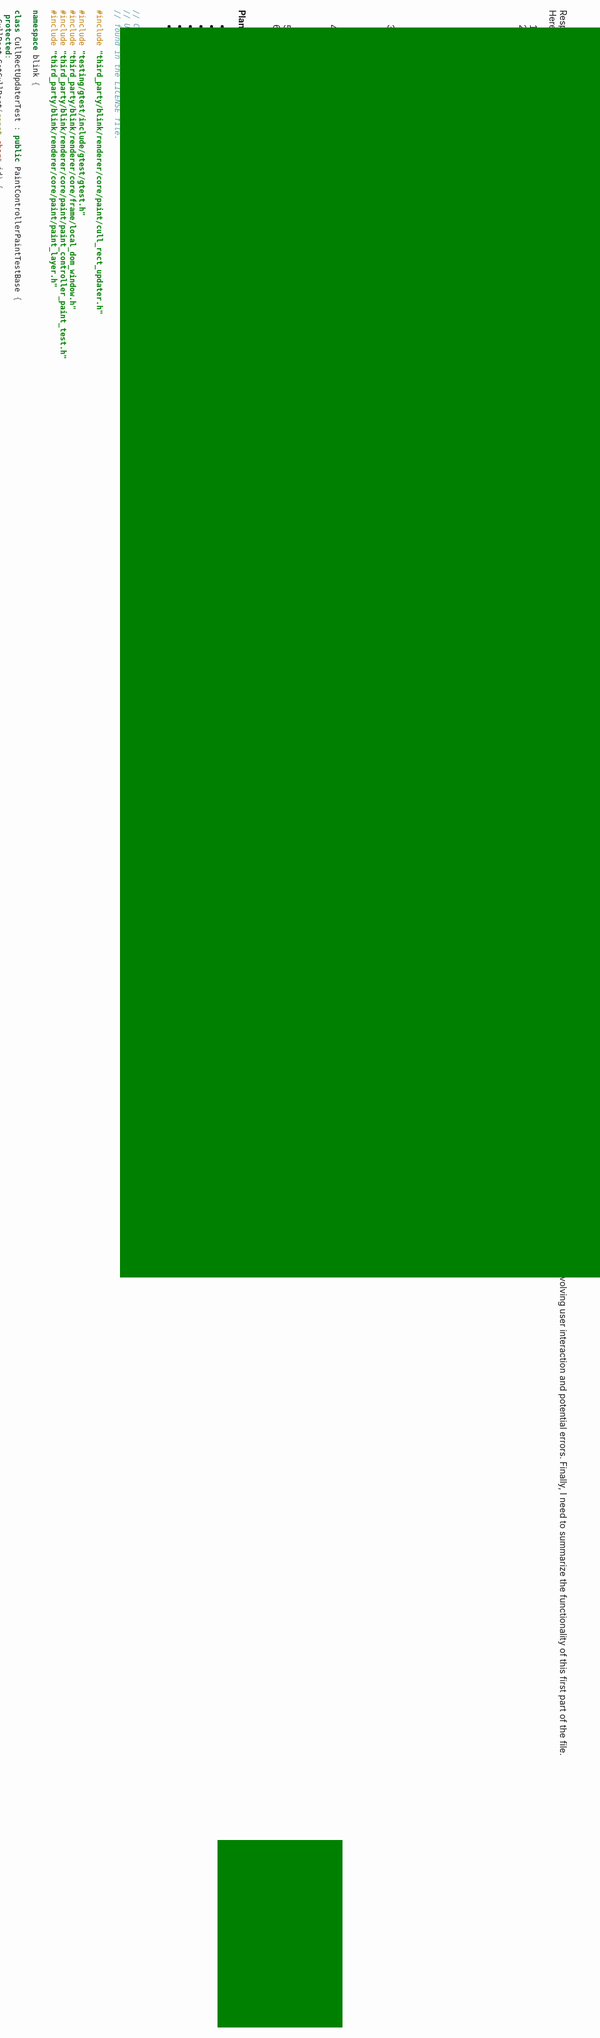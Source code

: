 Response:
The user wants to understand the functionality of the `cull_rect_updater_test.cc` file in the Chromium Blink engine. I need to analyze the provided code snippet to identify its purpose and relate it to web technologies like JavaScript, HTML, and CSS if applicable. I should also consider scenarios involving user interaction and potential errors. Finally, I need to summarize the functionality of this first part of the file.

Here's a breakdown of how to address the user's request:

1. **Identify the core purpose of the file:** The filename and the presence of `TEST_F` macros from `gtest` strongly suggest this file contains unit tests. The tests likely focus on the `CullRectUpdater` class.

2. **Analyze the test cases:** Each `TEST_F` block represents a specific test scenario. By examining the HTML snippets and the `EXPECT_EQ`/`EXPECT_TRUE`/`EXPECT_FALSE` assertions, I can infer what aspects of the `CullRectUpdater` are being tested. Key areas to look for include:
    * Basic cull rect calculation for elements with different dimensions and positioning.
    * Impact of CSS properties like `position`, `width`, `height`, `transform`, `writing-mode`, `overflow`, `clip-path`, and `contain`.
    * Behavior in scrolling scenarios, including regular scrolling and scrolling within elements (`overflow: scroll`).
    * Effects of transforms (scale, rotate, 3D transforms, perspective).
    * Handling of fixed-position elements.
    * Logic related to elements being off-screen.
    * Optimization techniques (e.g., for non-composited transforms).
    * Interaction with SVG elements.
    * Scenarios involving `will-change`.
    * Tests related to overriding cull rects.

3. **Relate to web technologies:**
    * **HTML:** The tests use HTML to create the DOM structure and elements whose cull rects are being examined. I need to identify how different HTML elements (divs, SVGs) are used in the tests.
    * **CSS:** The tests heavily rely on CSS to style and position elements. I need to note which CSS properties are being tested and how they influence the cull rect.
    * **JavaScript:** While the test file itself is C++, some tests involve simulating user interactions like scrolling using JavaScript API calls (`scrollTo`, `scrollBy`). I need to point out these instances.

4. **Provide examples and hypothetical scenarios:**
    * **Assumptions and Outputs:** For certain tests (especially those involving transformations and scrolling), I can provide hypothetical input values (e.g., specific transform values, scroll offsets) and the expected output cull rects based on the test assertions.
    * **Common Errors:** I can anticipate common mistakes developers might make when working with CSS properties that affect rendering and culling, such as incorrect `transform-origin`, forgetting to set `will-change` when needed, or misunderstanding how `position: fixed` interacts with scrolling.

5. **Explain user operations and debugging:**  I should describe how a user's actions in a web browser (e.g., scrolling, resizing the window, applying transformations via CSS or JavaScript) could lead to the execution of the code being tested. This is crucial for understanding the context of the tests.

6. **Summarize the functionality of part 1:**  Based on the analysis of the test cases in the first part of the file, I need to provide a concise summary of its overall purpose.

**Plan:**

* Read through each test case and understand its objective.
* Group the test cases by the feature or CSS property being tested.
* Identify relationships with HTML, CSS, and JavaScript.
* Formulate examples and potential errors.
* Describe user interactions that trigger the tested logic.
* Write the summary.
```cpp
// Copyright 2021 The Chromium Authors
// Use of this source code is governed by a BSD-style license that can be
// found in the LICENSE file.

#include "third_party/blink/renderer/core/paint/cull_rect_updater.h"

#include "testing/gtest/include/gtest/gtest.h"
#include "third_party/blink/renderer/core/frame/local_dom_window.h"
#include "third_party/blink/renderer/core/paint/paint_controller_paint_test.h"
#include "third_party/blink/renderer/core/paint/paint_layer.h"

namespace blink {

class CullRectUpdaterTest : public PaintControllerPaintTestBase {
 protected:
  CullRect GetCullRect(const char* id) {
    return GetLayoutObjectByElementId(id)->FirstFragment().GetCullRect();
  }

  CullRect GetCullRect(const PaintLayer& layer) {
    return layer.GetLayoutObject().FirstFragment().GetCullRect();
  }

  CullRect GetContentsCullRect(const char* id) {
    return GetLayoutObjectByElementId(id)
        ->FirstFragment()
        .GetContentsCullRect();
  }

  CullRect GetContentsCullRect(const PaintLayer& layer) {
    return layer.GetLayoutObject().FirstFragment().GetContentsCullRect();
  }
};

TEST_F(CullRectUpdaterTest, SimpleCullRect) {
  SetBodyInnerHTML(R"HTML(
    <div id='target'
         style='width: 200px; height: 200px; position: relative'>
    </div>
  )HTML");

  EXPECT_EQ(gfx::Rect(0, 0, 800, 600), GetCullRect("target").Rect());
}

TEST_F(CullRectUpdaterTest, TallLayerCullRect) {
  SetBodyInnerHTML(R"HTML(
    <div id='target'
         style='width: 200px; height: 10000px; position: relative'>
    </div>
  )HTML");

  // Viewport rect (0, 0, 800, 600) expanded by 4000 for scrolling then clipped
  // by the contents rect.
  EXPECT_EQ(gfx::Rect(0, 0, 800, 4600), GetCullRect("target").Rect());
}

TEST_F(CullRectUpdaterTest, WideLayerCullRect) {
  SetBodyInnerHTML(R"HTML(
    <div id='target'
         style='width: 10000px; height: 200px; position: relative'>
    </div>
  )HTML");

  // Same as TallLayerCullRect.
  EXPECT_EQ(gfx::Rect(0, 0, 4800, 600), GetCullRect("target").Rect());
}

TEST_F(CullRectUpdaterTest, VerticalRLWritingModeDocument) {
  SetBodyInnerHTML(R"HTML(
    <style>
      html { writing-mode: vertical-rl; }
      body { margin: 0; }
    </style>
    <div id='target' style='width: 10000px; height: 200px; position: relative'>
    </div>
  )HTML");

  GetDocument().domWindow()->scrollTo(-5000, 0);
  UpdateAllLifecyclePhasesForTest();

  // A scroll by -5000px is equivalent to a scroll by (10000 - 5000 - 800)px =
  // 4200px in non-RTL mode. Expanding the resulting rect by 4000px in each
  // direction and clipping by the contents rect yields this result.
  EXPECT_EQ(gfx::Rect(200, 0, 8800, 600), GetCullRect("target").Rect());
}

TEST_F(CullRectUpdaterTest, VerticalRLWritingModeScrollDiv) {
  SetBodyInnerHTML(R"HTML(
    <style>
      html { writing-mode: vertical-rl; }
    </style>
    <div id="scroller" style="width: 200px; height: 200px; overflow: scroll;
                              background: white">
      <div style="width: 10000px; height: 200px"></div>
    </div>
  )HTML");

  GetDocument().getElementById(AtomicString("scroller"))->scrollTo(-5000, 0);
  UpdateAllLifecyclePhasesForTest();

  // Similar to the previous test case.
  EXPECT_EQ(gfx::Rect(800, 0, 8200, 200),
            GetContentsCullRect("scroller").Rect());
}

TEST_F(CullRectUpdaterTest, ScaledCullRect) {
  SetBodyInnerHTML(R"HTML(
    <style>body { margin: 0 }</style>
    <div id='target'
         style='width: 200px; height: 300px; will-change: transform;
                transform: scaleX(2) scaleY(0.75); transform-origin: 0 0'>
    </div>
  )HTML");

  // The expansion is 4000 / max(scaleX, scaleY).
  EXPECT_EQ(gfx::Rect(-2000, -2000, 4400, 4800), GetCullRect("target").Rect());
}

TEST_F(CullRectUpdaterTest, ScaledCullRectUnderCompositedScroller) {
  SetBodyInnerHTML(R"HTML(
    <div style='width: 200px; height: 300px; overflow: scroll; background: blue;
                transform: scaleX(2) scaleY(0.75); transform-origin: 0 0'>
      <div id='target' style='height: 400px; position: relative'></div>
      <div style='width: 10000px; height: 9600px'></div>
    </div>
  )HTML");

  // The expansion is calculated based on 4000 / max(scaleX, scaleY).
  EXPECT_EQ(gfx::Rect(0, 0, 1224, 1324), GetCullRect("target").Rect());
}

TEST_F(CullRectUpdaterTest, ScaledAndRotatedCullRect) {
  SetBodyInnerHTML(R"HTML(
    <div id='target'
         style='width: 200px; height: 300px; will-change: transform;
                transform: scaleX(3) scaleY(0.5) rotateZ(45deg)'>
    </div>
  )HTML");

  // The expansion 6599 is 4000 * max_dimension(1x1 rect projected from screen
  // to local).
  EXPECT_EQ(gfx::Rect(-6748, -6836, 14236, 14236),
            GetCullRect("target").Rect());
}

TEST_F(CullRectUpdaterTest, ScaledAndRotatedCullRectUnderCompositedScroller) {
  SetBodyInnerHTML(R"HTML(
    <div style='width: 200px; height: 300px; overflow: scroll; background: blue;
                transform: scaleX(3) scaleY(0.5) rotateZ(45deg)'>
      <div id='target' style='height: 400px; position: relative;
               will-change: transform'></div>
      <div style='width: 10000px; height: 10000px'></div>
    </div>
  )HTML");

  // The expansion 6599 is 4000 * max_dimension(1x1 rect projected from screen
  // to local).
  EXPECT_EQ(gfx::Rect(-6599, -6599, 16697, 16797),
            GetCullRect("target").Rect());
  EXPECT_EQ(gfx::Rect(-6599, -6599, 16697, 16797),
            GetContentsCullRect("target").Rect());
}

// This is a testcase for https://crbug.com/1227907 where repeated cull rect
// updates are expensive on the motionmark microbenchmark.
TEST_F(CullRectUpdaterTest, OptimizeNonCompositedTransformUpdate) {
  SetBodyInnerHTML(R"HTML(
    <style>
      #target {
        width: 50px;
        height: 50px;
        background: green;
        transform: translate(-8px, -8px);
      }
    </style>
    <div id='target'></div>
  )HTML");

  // The cull rect should be correctly calculated on first paint.
  EXPECT_EQ(gfx::Rect(0, 0, 800, 600), GetCullRect("target").Rect());

  // On subsequent paints, fall back to an infinite cull rect.
  GetDocument()
      .getElementById(AtomicString("target"))
      ->setAttribute(html_names::kStyleAttr,
                     AtomicString("transform: rotate(10deg);"));
  UpdateAllLifecyclePhasesForTest();
  EXPECT_TRUE(GetCullRect("target").IsInfinite());
}

TEST_F(CullRectUpdaterTest, 3DRotated90DegreesCullRect) {
  SetBodyInnerHTML(R"HTML(
    <div id='target'
         style='width: 200px; height: 300px; will-change: transform;
                transform: rotateY(90deg)'>
    </div>
  )HTML");

  EXPECT_TRUE(GetCullRect("target").Rect().Contains(gfx::Rect(0, 0, 200, 300)));
}

TEST_F(CullRectUpdaterTest, 3DRotatedNear90DegreesCullRect) {
  SetBodyInnerHTML(R"HTML(
    <div id='target'
         style='width: 200px; height: 300px; will-change: transform;
                transform: rotateY(89.9999deg)'>
    </div>
  )HTML");

  EXPECT_TRUE(GetCullRect("target").Rect().Contains(gfx::Rect(0, 0, 200, 300)));
}

TEST_F(CullRectUpdaterTest, PerspectiveCullRect) {
  SetBodyInnerHTML(R"HTML(
    <div id=target style='transform: perspective(1000px) rotateX(-100deg);'>
      <div style='width: 2000px; height: 3000px></div>
    </div>
  )HTML");

  EXPECT_TRUE(
      GetCullRect("target").Rect().Contains(gfx::Rect(0, 0, 2000, 3000)));
}

TEST_F(CullRectUpdaterTest, 3D60DegRotatedTallCullRect) {
  SetBodyInnerHTML(R"HTML(
    <style>body { margin: 0 }</style>
    <div id='target'
         style='width: 200px; height: 10000px; transform: rotateY(60deg)'>
    </div>
  )HTML");

  // The cull rect is expanded in the y direction for the root scroller, and
  // x direction for |target| itself.
  EXPECT_EQ(gfx::Rect(-4100, 0, 9600, 4600), GetCullRect("target").Rect());
}

TEST_F(CullRectUpdaterTest, FixedPositionInNonScrollableViewCullRect) {
  SetBodyInnerHTML(R"HTML(
    <div id='target' style='width: 1000px; height: 2000px;
                            position: fixed; top: 100px; left: 200px;'>
    </div>
  )HTML");

  EXPECT_EQ(gfx::Rect(-200, -100, 800, 600), GetCullRect("target").Rect());
}

TEST_F(CullRectUpdaterTest, FixedPositionInScrollableViewCullRect) {
  SetBodyInnerHTML(R"HTML(
    <div id='target' style='width: 1000px; height: 2000px;
                            position: fixed; top: 100px; left: 200px;'>
    </div>
    <div style='height: 3000px'></div>
  )HTML");

  EXPECT_EQ(gfx::Rect(-200, -100, 800, 600), GetCullRect("target").Rect());
}

TEST_F(CullRectUpdaterTest, LayerOffscreenNearCullRect) {
  SetBodyInnerHTML(R"HTML(
    <div id='target'
         style='width: 200px; height: 300px; will-change: transform;
                position: absolute; top: 3000px; left: 0px;'>
    </div>
  )HTML");

  auto cull_rect = GetCullRect("target").Rect();
  EXPECT_TRUE(cull_rect.Contains(gfx::Rect(0, 0, 200, 300)));
}

TEST_F(CullRectUpdaterTest, LayerOffscreenFarCullRect) {
  SetBodyInnerHTML(R"HTML(
    <div id='target'
         style='width: 200px; height: 300px; will-change: transform;
                position: absolute; top: 9000px'>
    </div>
  )HTML");

  // The layer is too far away from the viewport.
  EXPECT_FALSE(
      GetCullRect("target").Rect().Intersects(gfx::Rect(0, 0, 200, 300)));
}

TEST_F(CullRectUpdaterTest, ScrollingLayerCullRect) {
  SetBodyInnerHTML(R"HTML(
    <style>
      div::-webkit-scrollbar { width: 5px; }
    </style>
    <div style='width: 200px; height: 200px; overflow: scroll;
                background: blue'>
      <div id='target'
           style='width: 100px; height: 10000px; position: relative'>
      </div>
    </div>
  )HTML");

  // In screen space, the scroller is (8, 8, 195, 193) (because of overflow clip
  // of 'target', scrollbar and root margin).
  // Applying the viewport clip of the root has no effect because
  // the clip is already small. Mapping it down into the graphics layer
  // space yields (0, 0, 195, 193). This is then expanded by 4000px and clipped
  // by the contents rect.
  EXPECT_EQ(gfx::Rect(0, 0, 195, 4193), GetCullRect("target").Rect());
}

TEST_F(CullRectUpdaterTest, NonCompositedScrollingLayerCullRect) {
  SetPreferCompositingToLCDText(false);
  SetBodyInnerHTML(R"HTML(
    <style>
      div::-webkit-scrollbar { width: 5px; }
    </style>
    <div style='width: 200px; height: 200px; overflow: scroll'>
      <div id='target'
           style='width: 100px; height: 10000px; position: relative'>
      </div>
    </div>
  )HTML");

  // See ScrollingLayerCullRect for the calculation.
  EXPECT_EQ(gfx::Rect(0, 0, 195, 4193), GetCullRect("target").Rect());
}

TEST_F(CullRectUpdaterTest, ClippedBigLayer) {
  SetBodyInnerHTML(R"HTML(
    <div style='width: 1px; height: 1px; overflow: hidden'>
      <div id='target'
           style='width: 10000px; height: 10000px; position: relative'>
      </div>
    </div>
  )HTML");

  EXPECT_EQ(gfx::Rect(8, 8, 1, 1), GetCullRect("target").Rect());
}

TEST_F(CullRectUpdaterTest, TallScrolledLayerCullRect) {
  SetBodyInnerHTML(R"HTML(
    <div id='target' style='width: 200px; height: 12000px; position: relative'>
    </div>
  )HTML");

  // Viewport rect (0, 0, 800, 600) expanded by 4000 for scrolling then clipped
  // by the contents rect.
  EXPECT_EQ(gfx::Rect(0, 0, 800, 4600), GetCullRect("target").Rect());

  GetDocument().View()->LayoutViewport()->SetScrollOffset(
      ScrollOffset(0, 4000), mojom::blink::ScrollType::kProgrammatic);
  UpdateAllLifecyclePhasesForTest();
  EXPECT_EQ(gfx::Rect(0, 0, 800, 8600), GetCullRect("target").Rect());

  GetDocument().View()->LayoutViewport()->SetScrollOffset(
      ScrollOffset(0, 4500), mojom::blink::ScrollType::kProgrammatic);
  UpdateAllLifecyclePhasesForTest();
  // Used the previous cull rect because the scroll amount is small.
  EXPECT_EQ(gfx::Rect(0, 0, 800, 8600), GetCullRect("target").Rect());

  GetDocument().View()->LayoutViewport()->SetScrollOffset(
      ScrollOffset(0, 4600), mojom::blink::ScrollType::kProgrammatic);
  UpdateAllLifecyclePhasesForTest();
  // Used new cull rect.
  EXPECT_EQ(gfx::Rect(0, 600, 800, 8600), GetCullRect("target").Rect());
}

TEST_F(CullRectUpdaterTest, WholeDocumentCullRect) {
  SetPreferCompositingToLCDText(true);
  GetDocument().GetSettings()->SetMainFrameClipsContent(false);
  SetBodyInnerHTML(R"HTML(
    <style>
      div { background: blue; }
      ::-webkit-scrollbar { display: none; }
    </style>
    <div id='relative'
         style='width: 200px; height: 10000px; position: relative'>
    </div>
    <div id='fixed' style='width: 200px; height: 200px; position: fixed'>
    </div>
    <div id='scroll' style='width: 200px; height: 200px; overflow: scroll'>
      <div id='below-scroll' style='height: 5000px; position: relative'></div>
      <div style='height: 200px'>Should not paint</div>
    </div>
    <div id='normal' style='width: 200px; height: 200px'></div>
  )HTML");

  // Viewport clipping is disabled.
  EXPECT_TRUE(GetCullRect(*GetLayoutView().Layer()).IsInfinite());
  EXPECT_TRUE(GetCullRect("relative").IsInfinite());
  EXPECT_TRUE(GetCullRect("fixed").IsInfinite());
  EXPECT_TRUE(GetCullRect("scroll").IsInfinite());

  // Cull rect is normal for contents below scroll other than the viewport.
  EXPECT_EQ(gfx::Rect(0, 0, 200, 4200), GetCullRect("below-scroll").Rect());

  EXPECT_EQ(7u, ContentDisplayItems().size());
}

TEST_F(CullRectUpdaterTest, FixedPositionUnderClipPath) {
  GetDocument().View()->Resize(800, 600);
  SetBodyInnerHTML(R"HTML(
    <div style="height: 100vh"></div>
    <div style="width: 100px; height: 100px; clip-path: inset(0 0 0 0)">
      <div id="fixed" style="position: fixed; top: 0; left: 0; width: 1000px;
                             height: 1000px"></div>
    </div>
  )HTML");

  EXPECT_EQ(gfx::Rect(0, 0, 800, 600), GetCullRect("fixed").Rect());

  GetDocument().GetFrame()->DomWindow()->scrollTo(0, 1000);
  UpdateAllLifecyclePhasesForTest();
  EXPECT_EQ(gfx::Rect(0, 0, 800, 600), GetCullRect("fixed").Rect());

  GetDocument().View()->Resize(800, 1000);
  UpdateAllLifecyclePhasesForTest();
  EXPECT_EQ(gfx::Rect(0, 0, 800, 1000), GetCullRect("fixed").Rect());
}

TEST_F(CullRectUpdaterTest, FixedPositionUnderClipPathWillChangeTransform) {
  GetDocument().View()->Resize(800, 600);
  SetBodyInnerHTML(R"HTML(
    <div style="height: 100vh"></div>
    <div style="width: 100px; height: 100px; clip-path: inset(0 0 0 0)">
      <div id="fixed" style="position: fixed; top: 0; left: 0; width: 1000px;
                             height: 1000px; will-change: transform"></div>
    </div>
  )HTML");

  EXPECT_EQ(gfx::Rect(-4000, -4000, 8800, 8600), GetCullRect("fixed").Rect());

  GetDocument().GetFrame()->DomWindow()->scrollTo(0, 1000);
  UpdateAllLifecyclePhasesForTest();
  EXPECT_EQ(gfx::Rect(-4000, -4000, 8800, 8600), GetCullRect("fixed").Rect());

  GetDocument().View()->Resize(800, 2000);
  UpdateAllLifecyclePhasesForTest();
  EXPECT_EQ(gfx::Rect(-4000, -4000, 8800, 10000), GetCullRect("fixed").Rect());
}

TEST_F(CullRectUpdaterTest, AbsolutePositionUnderNonContainingStackingContext) {
  SetPreferCompositingToLCDText(false);
  SetBodyInnerHTML(R"HTML(
    <div id="scroller" style="width: 200px; height: 200px; overflow: auto;
                              position: relative">
      <div style="height: 0; overflow: hidden; opacity: 0.5; margin: 250px">
        <div id="absolute"
             style="width: 100px; height: 100px; position: absolute;
                    background: green"></div>
      </div>
    </div>
  )HTML");

  EXPECT_EQ(gfx::Rect(0, 0, 500, 500), GetCullRect("absolute").Rect());

  GetDocument().getElementById(AtomicString("scroller"))->scrollTo(200, 200);
  UpdateAllLifecyclePhasesForTest();
  EXPECT_EQ(gfx::Rect(0, 0, 500, 500), GetCullRect("absolute").Rect());
}

TEST_F(CullRectUpdaterTest, StackedChildOfNonStackingContextScroller) {
  SetBodyInnerHTML(R"HTML(
    <div id="scroller" style="width: 200px; height: 200px; overflow: auto;
                              background: white">
      <div id="child" style="height: 7000px; position: relative"></div>
    </div>
  )HTML");

  auto* scroller = GetDocument().getElementById(AtomicString("scroller"));

  EXPECT_EQ(gfx::Rect(0, 0, 200, 4200), GetContentsCullRect("scroller").Rect());
  EXPECT_EQ(gfx::Rect(0, 0, 200, 4200), GetCullRect("child").Rect());

  for (int i = 1000; i < 7000; i += 1000) {
    scroller->scrollTo(0, i);
    UpdateAllLifecyclePhasesForTest();
  }
  // When scrolled to 3800, the cull rect covers the whole scrolling contents.
  // Then we use this full cull rect on further scroll to avoid repaint.
  EXPECT_EQ(gfx::Rect(0, 0, 200, 7000), GetContentsCullRect("scroller").Rect());
  EXPECT_EQ(gfx::Rect(0, 0, 200, 7000), GetCullRect("child").Rect());

  // The full cull rect still applies when the scroller scrolls to the top.
  scroller->scrollTo(0, 0);
  UpdateAllLifecyclePhasesForTest();
  EXPECT_EQ(gfx::Rect(0, 0, 200, 7000), GetContentsCullRect("scroller").Rect());
  EXPECT_EQ(gfx::Rect(0, 0, 200, 7000), GetCullRect("child").Rect());

  // CullRectUpdater won't update |child|'s cull rect even it needs repaint
  // because its container's cull rect doesn't change.
  GetPaintLayerByElementId("child")->SetNeedsRepaint();
  UpdateAllLifecyclePhasesForTest();
  EXPECT_EQ(gfx::Rect(0, 0, 200, 7000), GetContentsCullRect("scroller").Rect());
  EXPECT_EQ(gfx::Rect(0, 0, 200, 7000), GetCullRect("child").Rect());

  // Setting |scroller| needs repaint will lead to proactive update for it,
  // and for |child| because |scroller|'s cull rect changes.
  GetPaintLayerByElementId("scroller")->SetNeedsRepaint();
  UpdateAllLifecyclePhasesForTest();
  EXPECT_EQ(gfx::Rect(0, 0, 200, 4200), GetContentsCullRect("scroller").Rect());
  EXPECT_EQ(gfx::Rect(0, 0, 200, 4200), GetCullRect("child").Rect());
}

TEST_F(CullRectUpdaterTest, ContentsCullRectCoveringWholeContentsRect) {
  SetPreferCompositingToLCDText(true);
  SetBodyInnerHTML(R"HTML(
    <div id="scroller" style="width: 400px; height: 400px; overflow: scroll">
      <div style="height: 7000px"></div>
      <div id="child" style="will-change: transform; height: 20px"></div>
    </div>
  )HTML");

  EXPECT_EQ(gfx::Rect(0, 0, 400, 4400), GetContentsCullRect("scroller").Rect());
  EXPECT_EQ(gfx::Rect(-4000, -7000, 8400, 4400), GetCullRect("child").Rect());

  auto* scroller = GetDocument().getElementById(AtomicString("scroller"));
  scroller->scrollTo(0, 2500);
  UpdateAllLifecyclePhasesForTest();
  EXPECT_EQ(gfx::Rect(0, 0, 400, 6900), GetContentsCullRect("scroller").Rect());
  EXPECT_EQ(gfx::Rect(-4000, -7000, 8400, 6900), GetCullRect("child").Rect());

  scroller->scrollTo(0, 2800);
  UpdateAllLifecyclePhasesForTest();
  // Cull rects are not updated with a small scroll delta.
  EXPECT_EQ(gfx::Rect(0, 0, 400, 6900), GetContentsCullRect("scroller").Rect());
  EXPECT_EQ(gfx::Rect(-4000, -7000, 8400, 6900), GetCullRect("child").Rect());

  scroller->scrollTo(0, 3100);
  UpdateAllLifecyclePhasesForTest();
  EXPECT_EQ(gfx::Rect(0, 0, 400, 7020), GetContentsCullRect("scroller").Rect());
  EXPECT_EQ(gfx::Rect(-4000, -7000, 8400, 7020), GetCullRect("child").Rect());

  // We will use the same cull rects that cover the whole contents on further
  // scroll.
  scroller->scrollTo(0, 4000);
  UpdateAllLifecyclePhasesForTest();
  EXPECT_EQ(gfx::Rect(0, 0, 400, 7020), GetContentsCullRect("scroller").Rect());
  EXPECT_EQ(gfx::Rect(-4000, -7000, 8400, 7020), GetCullRect("child").Rect());

  scroller->scrollTo(0, 0);
  UpdateAllLifecyclePhasesForTest();
  EXPECT_EQ(gfx::Rect(0, 0, 400, 7020), GetContentsCullRect("scroller").Rect());
  EXPECT_EQ(gfx::Rect(-4000, -7000, 8400, 7020), GetCullRect("child").Rect());
}

TEST_F(CullRectUpdaterTest, SVGForeignObject) {
  SetPreferCompositingToLCDText(false);
  SetBodyInnerHTML(R"HTML(
    <div id="scroller" style="width: 100px; height: 100px; overflow: scroll">
      <svg id="svg" style="width: 100px;
Prompt: 
```
这是目录为blink/renderer/core/paint/cull_rect_updater_test.cc的chromium blink引擎源代码文件， 请列举一下它的功能, 
如果它与javascript, html, css的功能有关系，请做出对应的举例说明，
如果做了逻辑推理，请给出假设输入与输出,
如果涉及用户或者编程常见的使用错误，请举例说明,
说明用户操作是如何一步步的到达这里，作为调试线索。
这是第1部分，共2部分，请归纳一下它的功能

"""
// Copyright 2021 The Chromium Authors
// Use of this source code is governed by a BSD-style license that can be
// found in the LICENSE file.

#include "third_party/blink/renderer/core/paint/cull_rect_updater.h"

#include "testing/gtest/include/gtest/gtest.h"
#include "third_party/blink/renderer/core/frame/local_dom_window.h"
#include "third_party/blink/renderer/core/paint/paint_controller_paint_test.h"
#include "third_party/blink/renderer/core/paint/paint_layer.h"

namespace blink {

class CullRectUpdaterTest : public PaintControllerPaintTestBase {
 protected:
  CullRect GetCullRect(const char* id) {
    return GetLayoutObjectByElementId(id)->FirstFragment().GetCullRect();
  }

  CullRect GetCullRect(const PaintLayer& layer) {
    return layer.GetLayoutObject().FirstFragment().GetCullRect();
  }

  CullRect GetContentsCullRect(const char* id) {
    return GetLayoutObjectByElementId(id)
        ->FirstFragment()
        .GetContentsCullRect();
  }

  CullRect GetContentsCullRect(const PaintLayer& layer) {
    return layer.GetLayoutObject().FirstFragment().GetContentsCullRect();
  }
};

TEST_F(CullRectUpdaterTest, SimpleCullRect) {
  SetBodyInnerHTML(R"HTML(
    <div id='target'
         style='width: 200px; height: 200px; position: relative'>
    </div>
  )HTML");

  EXPECT_EQ(gfx::Rect(0, 0, 800, 600), GetCullRect("target").Rect());
}

TEST_F(CullRectUpdaterTest, TallLayerCullRect) {
  SetBodyInnerHTML(R"HTML(
    <div id='target'
         style='width: 200px; height: 10000px; position: relative'>
    </div>
  )HTML");

  // Viewport rect (0, 0, 800, 600) expanded by 4000 for scrolling then clipped
  // by the contents rect.
  EXPECT_EQ(gfx::Rect(0, 0, 800, 4600), GetCullRect("target").Rect());
}

TEST_F(CullRectUpdaterTest, WideLayerCullRect) {
  SetBodyInnerHTML(R"HTML(
    <div id='target'
         style='width: 10000px; height: 200px; position: relative'>
    </div>
  )HTML");

  // Same as TallLayerCullRect.
  EXPECT_EQ(gfx::Rect(0, 0, 4800, 600), GetCullRect("target").Rect());
}

TEST_F(CullRectUpdaterTest, VerticalRLWritingModeDocument) {
  SetBodyInnerHTML(R"HTML(
    <style>
      html { writing-mode: vertical-rl; }
      body { margin: 0; }
    </style>
    <div id='target' style='width: 10000px; height: 200px; position: relative'>
    </div>
  )HTML");

  GetDocument().domWindow()->scrollTo(-5000, 0);
  UpdateAllLifecyclePhasesForTest();

  // A scroll by -5000px is equivalent to a scroll by (10000 - 5000 - 800)px =
  // 4200px in non-RTL mode. Expanding the resulting rect by 4000px in each
  // direction and clipping by the contents rect yields this result.
  EXPECT_EQ(gfx::Rect(200, 0, 8800, 600), GetCullRect("target").Rect());
}

TEST_F(CullRectUpdaterTest, VerticalRLWritingModeScrollDiv) {
  SetBodyInnerHTML(R"HTML(
    <style>
      html { writing-mode: vertical-rl; }
    </style>
    <div id="scroller" style="width: 200px; height: 200px; overflow: scroll;
                              background: white">
      <div style="width: 10000px; height: 200px"></div>
    </div>
  )HTML");

  GetDocument().getElementById(AtomicString("scroller"))->scrollTo(-5000, 0);
  UpdateAllLifecyclePhasesForTest();

  // Similar to the previous test case.
  EXPECT_EQ(gfx::Rect(800, 0, 8200, 200),
            GetContentsCullRect("scroller").Rect());
}

TEST_F(CullRectUpdaterTest, ScaledCullRect) {
  SetBodyInnerHTML(R"HTML(
    <style>body { margin: 0 }</style>
    <div id='target'
         style='width: 200px; height: 300px; will-change: transform;
                transform: scaleX(2) scaleY(0.75); transform-origin: 0 0'>
    </div>
  )HTML");

  // The expansion is 4000 / max(scaleX, scaleY).
  EXPECT_EQ(gfx::Rect(-2000, -2000, 4400, 4800), GetCullRect("target").Rect());
}

TEST_F(CullRectUpdaterTest, ScaledCullRectUnderCompositedScroller) {
  SetBodyInnerHTML(R"HTML(
    <div style='width: 200px; height: 300px; overflow: scroll; background: blue;
                transform: scaleX(2) scaleY(0.75); transform-origin: 0 0'>
      <div id='target' style='height: 400px; position: relative'></div>
      <div style='width: 10000px; height: 9600px'></div>
    </div>
  )HTML");

  // The expansion is calculated based on 4000 / max(scaleX, scaleY).
  EXPECT_EQ(gfx::Rect(0, 0, 1224, 1324), GetCullRect("target").Rect());
}

TEST_F(CullRectUpdaterTest, ScaledAndRotatedCullRect) {
  SetBodyInnerHTML(R"HTML(
    <div id='target'
         style='width: 200px; height: 300px; will-change: transform;
                transform: scaleX(3) scaleY(0.5) rotateZ(45deg)'>
    </div>
  )HTML");

  // The expansion 6599 is 4000 * max_dimension(1x1 rect projected from screen
  // to local).
  EXPECT_EQ(gfx::Rect(-6748, -6836, 14236, 14236),
            GetCullRect("target").Rect());
}

TEST_F(CullRectUpdaterTest, ScaledAndRotatedCullRectUnderCompositedScroller) {
  SetBodyInnerHTML(R"HTML(
    <div style='width: 200px; height: 300px; overflow: scroll; background: blue;
                transform: scaleX(3) scaleY(0.5) rotateZ(45deg)'>
      <div id='target' style='height: 400px; position: relative;
               will-change: transform'></div>
      <div style='width: 10000px; height: 10000px'></div>
    </div>
  )HTML");

  // The expansion 6599 is 4000 * max_dimension(1x1 rect projected from screen
  // to local).
  EXPECT_EQ(gfx::Rect(-6599, -6599, 16697, 16797),
            GetCullRect("target").Rect());
  EXPECT_EQ(gfx::Rect(-6599, -6599, 16697, 16797),
            GetContentsCullRect("target").Rect());
}

// This is a testcase for https://crbug.com/1227907 where repeated cull rect
// updates are expensive on the motionmark microbenchmark.
TEST_F(CullRectUpdaterTest, OptimizeNonCompositedTransformUpdate) {
  SetBodyInnerHTML(R"HTML(
    <style>
      #target {
        width: 50px;
        height: 50px;
        background: green;
        transform: translate(-8px, -8px);
      }
    </style>
    <div id='target'></div>
  )HTML");

  // The cull rect should be correctly calculated on first paint.
  EXPECT_EQ(gfx::Rect(0, 0, 800, 600), GetCullRect("target").Rect());

  // On subsequent paints, fall back to an infinite cull rect.
  GetDocument()
      .getElementById(AtomicString("target"))
      ->setAttribute(html_names::kStyleAttr,
                     AtomicString("transform: rotate(10deg);"));
  UpdateAllLifecyclePhasesForTest();
  EXPECT_TRUE(GetCullRect("target").IsInfinite());
}

TEST_F(CullRectUpdaterTest, 3DRotated90DegreesCullRect) {
  SetBodyInnerHTML(R"HTML(
    <div id='target'
         style='width: 200px; height: 300px; will-change: transform;
                transform: rotateY(90deg)'>
    </div>
  )HTML");

  EXPECT_TRUE(GetCullRect("target").Rect().Contains(gfx::Rect(0, 0, 200, 300)));
}

TEST_F(CullRectUpdaterTest, 3DRotatedNear90DegreesCullRect) {
  SetBodyInnerHTML(R"HTML(
    <div id='target'
         style='width: 200px; height: 300px; will-change: transform;
                transform: rotateY(89.9999deg)'>
    </div>
  )HTML");

  EXPECT_TRUE(GetCullRect("target").Rect().Contains(gfx::Rect(0, 0, 200, 300)));
}

TEST_F(CullRectUpdaterTest, PerspectiveCullRect) {
  SetBodyInnerHTML(R"HTML(
    <div id=target style='transform: perspective(1000px) rotateX(-100deg);'>
      <div style='width: 2000px; height: 3000px></div>
    </div>
  )HTML");

  EXPECT_TRUE(
      GetCullRect("target").Rect().Contains(gfx::Rect(0, 0, 2000, 3000)));
}

TEST_F(CullRectUpdaterTest, 3D60DegRotatedTallCullRect) {
  SetBodyInnerHTML(R"HTML(
    <style>body { margin: 0 }</style>
    <div id='target'
         style='width: 200px; height: 10000px; transform: rotateY(60deg)'>
    </div>
  )HTML");

  // The cull rect is expanded in the y direction for the root scroller, and
  // x direction for |target| itself.
  EXPECT_EQ(gfx::Rect(-4100, 0, 9600, 4600), GetCullRect("target").Rect());
}

TEST_F(CullRectUpdaterTest, FixedPositionInNonScrollableViewCullRect) {
  SetBodyInnerHTML(R"HTML(
    <div id='target' style='width: 1000px; height: 2000px;
                            position: fixed; top: 100px; left: 200px;'>
    </div>
  )HTML");

  EXPECT_EQ(gfx::Rect(-200, -100, 800, 600), GetCullRect("target").Rect());
}

TEST_F(CullRectUpdaterTest, FixedPositionInScrollableViewCullRect) {
  SetBodyInnerHTML(R"HTML(
    <div id='target' style='width: 1000px; height: 2000px;
                            position: fixed; top: 100px; left: 200px;'>
    </div>
    <div style='height: 3000px'></div>
  )HTML");

  EXPECT_EQ(gfx::Rect(-200, -100, 800, 600), GetCullRect("target").Rect());
}

TEST_F(CullRectUpdaterTest, LayerOffscreenNearCullRect) {
  SetBodyInnerHTML(R"HTML(
    <div id='target'
         style='width: 200px; height: 300px; will-change: transform;
                position: absolute; top: 3000px; left: 0px;'>
    </div>
  )HTML");

  auto cull_rect = GetCullRect("target").Rect();
  EXPECT_TRUE(cull_rect.Contains(gfx::Rect(0, 0, 200, 300)));
}

TEST_F(CullRectUpdaterTest, LayerOffscreenFarCullRect) {
  SetBodyInnerHTML(R"HTML(
    <div id='target'
         style='width: 200px; height: 300px; will-change: transform;
                position: absolute; top: 9000px'>
    </div>
  )HTML");

  // The layer is too far away from the viewport.
  EXPECT_FALSE(
      GetCullRect("target").Rect().Intersects(gfx::Rect(0, 0, 200, 300)));
}

TEST_F(CullRectUpdaterTest, ScrollingLayerCullRect) {
  SetBodyInnerHTML(R"HTML(
    <style>
      div::-webkit-scrollbar { width: 5px; }
    </style>
    <div style='width: 200px; height: 200px; overflow: scroll;
                background: blue'>
      <div id='target'
           style='width: 100px; height: 10000px; position: relative'>
      </div>
    </div>
  )HTML");

  // In screen space, the scroller is (8, 8, 195, 193) (because of overflow clip
  // of 'target', scrollbar and root margin).
  // Applying the viewport clip of the root has no effect because
  // the clip is already small. Mapping it down into the graphics layer
  // space yields (0, 0, 195, 193). This is then expanded by 4000px and clipped
  // by the contents rect.
  EXPECT_EQ(gfx::Rect(0, 0, 195, 4193), GetCullRect("target").Rect());
}

TEST_F(CullRectUpdaterTest, NonCompositedScrollingLayerCullRect) {
  SetPreferCompositingToLCDText(false);
  SetBodyInnerHTML(R"HTML(
    <style>
      div::-webkit-scrollbar { width: 5px; }
    </style>
    <div style='width: 200px; height: 200px; overflow: scroll'>
      <div id='target'
           style='width: 100px; height: 10000px; position: relative'>
      </div>
    </div>
  )HTML");

  // See ScrollingLayerCullRect for the calculation.
  EXPECT_EQ(gfx::Rect(0, 0, 195, 4193), GetCullRect("target").Rect());
}

TEST_F(CullRectUpdaterTest, ClippedBigLayer) {
  SetBodyInnerHTML(R"HTML(
    <div style='width: 1px; height: 1px; overflow: hidden'>
      <div id='target'
           style='width: 10000px; height: 10000px; position: relative'>
      </div>
    </div>
  )HTML");

  EXPECT_EQ(gfx::Rect(8, 8, 1, 1), GetCullRect("target").Rect());
}

TEST_F(CullRectUpdaterTest, TallScrolledLayerCullRect) {
  SetBodyInnerHTML(R"HTML(
    <div id='target' style='width: 200px; height: 12000px; position: relative'>
    </div>
  )HTML");

  // Viewport rect (0, 0, 800, 600) expanded by 4000 for scrolling then clipped
  // by the contents rect.
  EXPECT_EQ(gfx::Rect(0, 0, 800, 4600), GetCullRect("target").Rect());

  GetDocument().View()->LayoutViewport()->SetScrollOffset(
      ScrollOffset(0, 4000), mojom::blink::ScrollType::kProgrammatic);
  UpdateAllLifecyclePhasesForTest();
  EXPECT_EQ(gfx::Rect(0, 0, 800, 8600), GetCullRect("target").Rect());

  GetDocument().View()->LayoutViewport()->SetScrollOffset(
      ScrollOffset(0, 4500), mojom::blink::ScrollType::kProgrammatic);
  UpdateAllLifecyclePhasesForTest();
  // Used the previous cull rect because the scroll amount is small.
  EXPECT_EQ(gfx::Rect(0, 0, 800, 8600), GetCullRect("target").Rect());

  GetDocument().View()->LayoutViewport()->SetScrollOffset(
      ScrollOffset(0, 4600), mojom::blink::ScrollType::kProgrammatic);
  UpdateAllLifecyclePhasesForTest();
  // Used new cull rect.
  EXPECT_EQ(gfx::Rect(0, 600, 800, 8600), GetCullRect("target").Rect());
}

TEST_F(CullRectUpdaterTest, WholeDocumentCullRect) {
  SetPreferCompositingToLCDText(true);
  GetDocument().GetSettings()->SetMainFrameClipsContent(false);
  SetBodyInnerHTML(R"HTML(
    <style>
      div { background: blue; }
      ::-webkit-scrollbar { display: none; }
    </style>
    <div id='relative'
         style='width: 200px; height: 10000px; position: relative'>
    </div>
    <div id='fixed' style='width: 200px; height: 200px; position: fixed'>
    </div>
    <div id='scroll' style='width: 200px; height: 200px; overflow: scroll'>
      <div id='below-scroll' style='height: 5000px; position: relative'></div>
      <div style='height: 200px'>Should not paint</div>
    </div>
    <div id='normal' style='width: 200px; height: 200px'></div>
  )HTML");

  // Viewport clipping is disabled.
  EXPECT_TRUE(GetCullRect(*GetLayoutView().Layer()).IsInfinite());
  EXPECT_TRUE(GetCullRect("relative").IsInfinite());
  EXPECT_TRUE(GetCullRect("fixed").IsInfinite());
  EXPECT_TRUE(GetCullRect("scroll").IsInfinite());

  // Cull rect is normal for contents below scroll other than the viewport.
  EXPECT_EQ(gfx::Rect(0, 0, 200, 4200), GetCullRect("below-scroll").Rect());

  EXPECT_EQ(7u, ContentDisplayItems().size());
}

TEST_F(CullRectUpdaterTest, FixedPositionUnderClipPath) {
  GetDocument().View()->Resize(800, 600);
  SetBodyInnerHTML(R"HTML(
    <div style="height: 100vh"></div>
    <div style="width: 100px; height: 100px; clip-path: inset(0 0 0 0)">
      <div id="fixed" style="position: fixed; top: 0; left: 0; width: 1000px;
                             height: 1000px"></div>
    </div>
  )HTML");

  EXPECT_EQ(gfx::Rect(0, 0, 800, 600), GetCullRect("fixed").Rect());

  GetDocument().GetFrame()->DomWindow()->scrollTo(0, 1000);
  UpdateAllLifecyclePhasesForTest();
  EXPECT_EQ(gfx::Rect(0, 0, 800, 600), GetCullRect("fixed").Rect());

  GetDocument().View()->Resize(800, 1000);
  UpdateAllLifecyclePhasesForTest();
  EXPECT_EQ(gfx::Rect(0, 0, 800, 1000), GetCullRect("fixed").Rect());
}

TEST_F(CullRectUpdaterTest, FixedPositionUnderClipPathWillChangeTransform) {
  GetDocument().View()->Resize(800, 600);
  SetBodyInnerHTML(R"HTML(
    <div style="height: 100vh"></div>
    <div style="width: 100px; height: 100px; clip-path: inset(0 0 0 0)">
      <div id="fixed" style="position: fixed; top: 0; left: 0; width: 1000px;
                             height: 1000px; will-change: transform"></div>
    </div>
  )HTML");

  EXPECT_EQ(gfx::Rect(-4000, -4000, 8800, 8600), GetCullRect("fixed").Rect());

  GetDocument().GetFrame()->DomWindow()->scrollTo(0, 1000);
  UpdateAllLifecyclePhasesForTest();
  EXPECT_EQ(gfx::Rect(-4000, -4000, 8800, 8600), GetCullRect("fixed").Rect());

  GetDocument().View()->Resize(800, 2000);
  UpdateAllLifecyclePhasesForTest();
  EXPECT_EQ(gfx::Rect(-4000, -4000, 8800, 10000), GetCullRect("fixed").Rect());
}

TEST_F(CullRectUpdaterTest, AbsolutePositionUnderNonContainingStackingContext) {
  SetPreferCompositingToLCDText(false);
  SetBodyInnerHTML(R"HTML(
    <div id="scroller" style="width: 200px; height: 200px; overflow: auto;
                              position: relative">
      <div style="height: 0; overflow: hidden; opacity: 0.5; margin: 250px">
        <div id="absolute"
             style="width: 100px; height: 100px; position: absolute;
                    background: green"></div>
      </div>
    </div>
  )HTML");

  EXPECT_EQ(gfx::Rect(0, 0, 500, 500), GetCullRect("absolute").Rect());

  GetDocument().getElementById(AtomicString("scroller"))->scrollTo(200, 200);
  UpdateAllLifecyclePhasesForTest();
  EXPECT_EQ(gfx::Rect(0, 0, 500, 500), GetCullRect("absolute").Rect());
}

TEST_F(CullRectUpdaterTest, StackedChildOfNonStackingContextScroller) {
  SetBodyInnerHTML(R"HTML(
    <div id="scroller" style="width: 200px; height: 200px; overflow: auto;
                              background: white">
      <div id="child" style="height: 7000px; position: relative"></div>
    </div>
  )HTML");

  auto* scroller = GetDocument().getElementById(AtomicString("scroller"));

  EXPECT_EQ(gfx::Rect(0, 0, 200, 4200), GetContentsCullRect("scroller").Rect());
  EXPECT_EQ(gfx::Rect(0, 0, 200, 4200), GetCullRect("child").Rect());

  for (int i = 1000; i < 7000; i += 1000) {
    scroller->scrollTo(0, i);
    UpdateAllLifecyclePhasesForTest();
  }
  // When scrolled to 3800, the cull rect covers the whole scrolling contents.
  // Then we use this full cull rect on further scroll to avoid repaint.
  EXPECT_EQ(gfx::Rect(0, 0, 200, 7000), GetContentsCullRect("scroller").Rect());
  EXPECT_EQ(gfx::Rect(0, 0, 200, 7000), GetCullRect("child").Rect());

  // The full cull rect still applies when the scroller scrolls to the top.
  scroller->scrollTo(0, 0);
  UpdateAllLifecyclePhasesForTest();
  EXPECT_EQ(gfx::Rect(0, 0, 200, 7000), GetContentsCullRect("scroller").Rect());
  EXPECT_EQ(gfx::Rect(0, 0, 200, 7000), GetCullRect("child").Rect());

  // CullRectUpdater won't update |child|'s cull rect even it needs repaint
  // because its container's cull rect doesn't change.
  GetPaintLayerByElementId("child")->SetNeedsRepaint();
  UpdateAllLifecyclePhasesForTest();
  EXPECT_EQ(gfx::Rect(0, 0, 200, 7000), GetContentsCullRect("scroller").Rect());
  EXPECT_EQ(gfx::Rect(0, 0, 200, 7000), GetCullRect("child").Rect());

  // Setting |scroller| needs repaint will lead to proactive update for it,
  // and for |child| because |scroller|'s cull rect changes.
  GetPaintLayerByElementId("scroller")->SetNeedsRepaint();
  UpdateAllLifecyclePhasesForTest();
  EXPECT_EQ(gfx::Rect(0, 0, 200, 4200), GetContentsCullRect("scroller").Rect());
  EXPECT_EQ(gfx::Rect(0, 0, 200, 4200), GetCullRect("child").Rect());
}

TEST_F(CullRectUpdaterTest, ContentsCullRectCoveringWholeContentsRect) {
  SetPreferCompositingToLCDText(true);
  SetBodyInnerHTML(R"HTML(
    <div id="scroller" style="width: 400px; height: 400px; overflow: scroll">
      <div style="height: 7000px"></div>
      <div id="child" style="will-change: transform; height: 20px"></div>
    </div>
  )HTML");

  EXPECT_EQ(gfx::Rect(0, 0, 400, 4400), GetContentsCullRect("scroller").Rect());
  EXPECT_EQ(gfx::Rect(-4000, -7000, 8400, 4400), GetCullRect("child").Rect());

  auto* scroller = GetDocument().getElementById(AtomicString("scroller"));
  scroller->scrollTo(0, 2500);
  UpdateAllLifecyclePhasesForTest();
  EXPECT_EQ(gfx::Rect(0, 0, 400, 6900), GetContentsCullRect("scroller").Rect());
  EXPECT_EQ(gfx::Rect(-4000, -7000, 8400, 6900), GetCullRect("child").Rect());

  scroller->scrollTo(0, 2800);
  UpdateAllLifecyclePhasesForTest();
  // Cull rects are not updated with a small scroll delta.
  EXPECT_EQ(gfx::Rect(0, 0, 400, 6900), GetContentsCullRect("scroller").Rect());
  EXPECT_EQ(gfx::Rect(-4000, -7000, 8400, 6900), GetCullRect("child").Rect());

  scroller->scrollTo(0, 3100);
  UpdateAllLifecyclePhasesForTest();
  EXPECT_EQ(gfx::Rect(0, 0, 400, 7020), GetContentsCullRect("scroller").Rect());
  EXPECT_EQ(gfx::Rect(-4000, -7000, 8400, 7020), GetCullRect("child").Rect());

  // We will use the same cull rects that cover the whole contents on further
  // scroll.
  scroller->scrollTo(0, 4000);
  UpdateAllLifecyclePhasesForTest();
  EXPECT_EQ(gfx::Rect(0, 0, 400, 7020), GetContentsCullRect("scroller").Rect());
  EXPECT_EQ(gfx::Rect(-4000, -7000, 8400, 7020), GetCullRect("child").Rect());

  scroller->scrollTo(0, 0);
  UpdateAllLifecyclePhasesForTest();
  EXPECT_EQ(gfx::Rect(0, 0, 400, 7020), GetContentsCullRect("scroller").Rect());
  EXPECT_EQ(gfx::Rect(-4000, -7000, 8400, 7020), GetCullRect("child").Rect());
}

TEST_F(CullRectUpdaterTest, SVGForeignObject) {
  SetPreferCompositingToLCDText(false);
  SetBodyInnerHTML(R"HTML(
    <div id="scroller" style="width: 100px; height: 100px; overflow: scroll">
      <svg id="svg" style="width: 100px; height: 4000px">
        <foreignObject id="foreign" style="width: 500px; height: 1000px">
          <div id="child" style="position: relative">Child</div>
        </foreignObject>
      </svg>
    </div>
  )HTML");

  auto* child = GetPaintLayerByElementId("child");
  auto* foreign = GetPaintLayerByElementId("foreign");
  auto* svg = GetPaintLayerByElementId("svg");
  EXPECT_FALSE(child->NeedsCullRectUpdate());
  EXPECT_FALSE(foreign->DescendantNeedsCullRectUpdate());
  EXPECT_FALSE(svg->DescendantNeedsCullRectUpdate());

  GetDocument().getElementById(AtomicString("scroller"))->scrollTo(0, 500);
  UpdateAllLifecyclePhasesForTest();
  EXPECT_FALSE(child->NeedsCullRectUpdate());
  EXPECT_FALSE(foreign->DescendantNeedsCullRectUpdate());
  EXPECT_FALSE(svg->DescendantNeedsCullRectUpdate());

  child->SetNeedsCullRectUpdate();
  EXPECT_TRUE(child->NeedsCullRectUpdate());
  EXPECT_TRUE(foreign->DescendantNeedsCullRectUpdate());
  EXPECT_TRUE(svg->DescendantNeedsCullRectUpdate());

  UpdateAllLifecyclePhasesForTest();
  EXPECT_FALSE(child->NeedsCullRectUpdate());
  EXPECT_FALSE(foreign->DescendantNeedsCullRectUpdate());
  EXPECT_FALSE(svg->DescendantNeedsCullRectUpdate());
}

TEST_F(CullRectUpdaterTest, LayerUnderSVGHiddenContainer) {
  SetBodyInnerHTML(R"HTML(
    <div id="div" style="display: contents">
      <svg id="svg1"></svg>
    </div>
    <svg id="svg2">
      <defs id="defs"/>
    </svg>
  )HTML");

  EXPECT_FALSE(GetCullRect("svg1").Rect().IsEmpty());

  GetDocument()
      .getElementById(AtomicString("defs"))
      ->appendChild(GetDocument().getElementById(AtomicString("div")));
  // This should not crash.
  UpdateAllLifecyclePhasesForTest();
  EXPECT_FALSE(GetLayoutObjectByElementId("svg1"));
}

TEST_F(CullRectUpdaterTest, PerspectiveDescendants) {
  SetBodyInnerHTML(R"HTML(
    <div style="perspective: 1000px">
      <div style="height: 300px; transform-style: preserve-3d; contain: strict">
        <div id="target" style="transform: rotateX(20deg)">TARGET</div>
      </div>
    </div>
  )HTML");
  EXPECT_TRUE(GetCullRect("target").IsInfinite());
}

// Test case for crbug.com/1382842.
TEST_F(CullRectUpdaterTest, UpdateOnCompositedScrollingStatusChange) {
  SetPreferCompositingToLCDText(false);
  SetBodyInnerHTML(R"HTML(
    <style>body {position: absolute}</style>
    <div id="scroller" style="width: 100px; height: 100px;
                              overflow: auto; position: relative">
      <div style="height: 1000px">TEXT</div>
    <div>
  )HTML");

  EXPECT_EQ(gfx::Rect(100, 1000), GetContentsCullRect("scroller").Rect());

  auto* scroller = GetDocument().getElementById(AtomicString("scroller"));
  scroller->SetInlineStyleProperty(CSSPropertyID::kBackgroundColor, "yellow");
  UpdateAllLifecyclePhasesForTest();
  EXPECT_EQ(gfx::Rect(100, 1000), GetContentsCullRect("scroller").Rect());

  scroller->RemoveInlineStyleProperty(CSSPropertyID::kBackgroundColor);
  UpdateAllLifecyclePhasesForTest();
  EXPECT_EQ(gfx::Rect(100, 1000), GetContentsCullRect("scroller").Rect());
}

TEST_F(CullRectUpdaterTest, StickyPositionInCompositedScroller) {
  SetPreferCompositingToLCDText(true);
  SetBodyInnerHTML(R"HTML(
    <div id="scroller" style="width: 300px; height: 300px; overflow: scroll">
      <div style="height: 600px"></div>
      <div id="sticky1" style="position: sticky; top: 10px; height: 50px"></div>
      <div id="clipper" style="overflow: clip; height: 200px">
        <div style="height: 300px"></div>
        <div id="sticky2" style="position: sticky; bottom: 0; height: 50px">
        </div>
      </div>
      <div style="height: 10000px"></div>
    </div>
  )HTML");

  EXPECT_EQ(gfx::Rect(0, 0, 300, 4300), GetContentsCullRect("scroller").Rect());
  EXPECT_EQ(gfx::Rect(-4000, -600, 8300, 4300), GetCullRect("sticky1").Rect());
  EXPECT_EQ(gfx::Rect(-4000, -4000, 8300, 8200), GetCullRect("sticky2").Rect());

  // Cull rects should be updated when the scroller has scrolled enough (on the
  // 2nd and the 4th scrolls, but not in the 1st and the 3rd scrolls). `sticky2`
  // always uses expanded cull rect from the contents cull rect of the
  // additional clip.
  auto* scroller = GetDocument().getElementById(AtomicString("scroller"));
  scroller->scrollBy(0, 300);
  UpdateAllLifecyclePhasesForTest();
  EXPECT_EQ(gfx::Rect(0, 0, 300, 4300), GetContentsCullRect("scroller").Rect());
  EXPECT_EQ(gfx::Rect(-4000, -600, 8300, 4300), GetCullRect("sticky1").Rect());
  EXPECT_EQ(gfx::Rect(-4000, -4000, 8300, 8200), GetCullRect("sticky2").Rect());

  scroller->scrollBy(0, 300);
  UpdateAllLifecyclePhasesForTest();
  EXPECT_EQ(gfx::Rect(0, 0, 300, 4900), GetContentsCullRect("scroller").Rect());
  EXPECT_EQ(gfx::Rect(-4000, -610, 8300, 4900), GetCullRect("sticky1").Rect());
  EXPECT_EQ(gfx::Rect(-4000, -4200, 8300, 8200), GetCullRect("sticky2").Rect());

  scroller->scrollBy(0, 300);
  UpdateAllLifecyclePhasesForTest();
  EXPECT_EQ(gfx::Rect(0, 0, 300, 4900), GetContentsCullRect("scroller").Rect());
  EXPECT_EQ(gfx::Rect(-4000, -610, 8300, 4900), GetCullRect("sticky1").Rect());
  EXPECT_EQ(gfx::Rect(-4000, -4200, 8300, 8200), GetCullRect("sticky2").Rect());

  scroller->scrollBy(0, 300);
  UpdateAllLifecyclePhasesForTest();
  EXPECT_EQ(gfx::Rect(0, 0, 300, 5500), GetContentsCullRect("scroller").Rect());
  EXPECT_EQ(gfx::Rect(-4000, -1210, 8300, 5500), GetCullRect("sticky1").Rect());
  EXPECT_EQ(gfx::Rect(-4000, -4300, 8300, 8200), GetCullRect("sticky2").Rect());

  scroller->scrollBy(0, 6000);
  UpdateAllLifecyclePhasesForTest();
  EXPECT_EQ(gfx::Rect(0, 3200, 300, 7650),
            GetContentsCullRect("scroller").Rect());
  EXPECT_EQ(gfx::Rect(-4000, -4010, 8300, 7650), GetCullRect("sticky1").Rect());
  EXPECT_EQ(gfx::Rect(), GetCullRect("sticky2").Rect());
}

TEST_F(CullRectUpdaterTest, StickyPositionInNonCompositedScroller) {
  SetPreferCompositingToLCDText(false);
  SetBodyInnerHTML(R"HTML(
    <div id="scroller" style="width: 300px; height: 300px; overflow: scroll">
      <div style="height: 600px"></div>
      <div id="sticky1" style="position: sticky; top: 10px; height: 50px"></div>
      <div id="clipper" style="overflow: clip; height: 200px">
        <div style="height: 300px"></div>
        <div id="sticky2" style="position: sticky; bottom: 0; height: 50px">
        </div>
      </div>
      <div style="height: 10000px"></div>
    </div>
  )HTML");

  EXPECT_EQ(gfx::Rect(0, 0, 300, 4300), GetContentsCullRect("scroller").Rect());
  EXPECT_EQ(gfx::Rect(-4000, -600, 8300, 4300), GetCullRect("sticky1").Rect());
  EXPECT_EQ(gfx::Rect(-4000, -4000, 8300, 8200), GetCullRect("sticky2").Rect());

  // All cull rects should be updated on each non-composited scroll.
  // We always composite and expand cull rect for sticky elements regardless
  // whether the scroller is composited.
  auto* scroller = GetDocument().getElementById(AtomicString("scroller"));
  scroller->scrollBy(0, 300);
  UpdateAllLifecyclePhasesForTest();
  EXPECT_EQ(gfx::Rect(0, 0, 300, 4300), GetContentsCullRect("scroller").Rect());
  EXPECT_EQ(gfx::Rect(-4000, -600, 8300, 4300), GetCullRect("sticky1").Rect());
  EXPECT_EQ(gfx::Rect(-4000, -4000, 8300, 8200), GetCullRect("sticky2").Rect());

  scroller->scrollBy(0, 300);
  UpdateAllLifecyclePhasesForTest();
  EXPECT_EQ(gfx::Rect(0, 0, 300, 4900), GetContentsCullRect("scroller").Rect());
  EXPECT_EQ(gfx::Rect(-4000, -610, 8300, 4900), GetCullRect("sticky1").Rect());
  EXPECT_EQ(gfx::Rect(-4000, -4200, 8300, 8200), GetCullRect("sticky2").Rect());

  scroller->scrollBy(0, 300);
  UpdateAllLifecyclePhasesForTest();
  EXPECT_EQ(gfx::Rect(0, 0, 300, 4900), GetContentsCullRect("scroller").Rect());
  EXPECT_EQ(gfx::Rect(-4000, -610, 8300, 4900), GetCullRect("sticky1").Rect());
  EXPECT_EQ(gfx::Rect(-4000, -4200, 8300, 8200), GetCullRect("sticky2").Rect());

  scroller->scrollBy(0, 300);
  UpdateAllLifecyclePhasesForTest();
  EXPECT_EQ(gfx::Rect(0, 0, 300, 5500), GetContentsCullRect("scroller").Rect());
  EXPECT_EQ(gfx::Rect(-4000, -1210, 8300, 5500), GetCullRect("sticky1").Rect());
  EXPECT_EQ(gfx::Rect(-4000, -4300, 8300, 8200), GetCullRect("sticky2").Rect());

  scroller->scrollBy(0, 6000);
  UpdateAllLifecyclePhasesForTest();
  EXPECT_EQ(gfx::Rect(0, 3200, 300, 7650),
            GetContentsCullRect("scroller").Rect());
  EXPECT_EQ(gfx::Rect(-4000, -4010, 8300, 7650), GetCullRect("sticky1").Rect());
  EXPECT_EQ(gfx::Rect(), GetCullRect("sticky2").Rect());
}

TEST_F(CullRectUpdaterTest, NestedOverriddenCullRectScopes) {
  SetBodyInnerHTML(R"HTML(
    <div id="div1" style="contain: paint; height: 100px"></div>
    <div id="div2" style="contain: paint; height: 100px"></div>
  )HTML");

  auto& layer1 = *GetPaintLayerByElementId("div1");
  auto& layer2 = *GetPaintLayerByElementId("div2");
  CullRect cull_rect1 = GetCullRect(layer1);
  CullRect cull_rect2 = GetCullRect(layer2);
  CullRect special_cull_rect1(gfx::Rect(12, 34, 56, 78));
  CullRect special_cull_rect2(gfx::Rect(87, 65, 43, 21));
  const bool disable_expansion = false;

  {
    OverriddenCullRectScope scope1(layer1, cull_rect1, disable_expansion);
    {
      OverriddenCullRectScope scope2(layer2, cull_rect2, disable_expansion);
      EXPECT_EQ(cull_rect2, GetCullRect(layer2));
    }
    EXPECT_EQ(cull_rect1, GetCullRect(layer1));
  }
  EXPECT_EQ(cull_rect1, GetCullRect(layer1));
  EXPECT_EQ(cull_rect2, GetCullRect(layer2));

  {
    OverriddenCullRectScope scope1(layer1, special_cull_rect1,
                                   disable_expansion);
    {
      OverriddenCullRectScope scope2(layer2, cull_rect2, disable_expansion);
      EXPECT_EQ(cull_rect2, GetCullRect(layer2));
    }
    EXPECT_EQ(special_cull_rect1, GetCullRect(layer1));
  }
  EXPECT_EQ(cull_rect1, GetCullRect(layer1));
  EXPECT_EQ(cull_rect2, GetCullRect(layer2));

  {
    OverriddenCullRectScope scope1(layer1, cull_rect1, disable_expansion);
    {
      OverriddenCullRectScope scope2(layer2, special_cull_rect2,
                                     disable_expansion);
      EXPECT_EQ(special_cull_rect2, GetCullRect(layer2));
    }
    EXPECT_EQ(cull_rect1, GetCullRect(layer1));
  }
  EXPECT_EQ(cull_rect1, GetCullRect(layer1));
  EXPECT_EQ(cull_rect2, GetCullRect(layer2));

  {
    OverriddenCullRectScope scope1(layer1, special_cull_rect1,
                                   disable_expansion);
    {
      OverriddenCullRectScope scope2(layer2, special_cull_rect2,
                                     disable_expansion);
      EXPECT_EQ(special_cull_rect2, GetCullRect(layer2));
    }
    EXPECT_EQ(special_cull_rect1, GetCullRect(layer1));
  }
  EXPECT_EQ(cull_rect1, GetCullRect(layer1));
  EXPECT_EQ(cull_rect2, GetCullRect(layer2));
}

TEST_F(CullRectUpdaterTest, OverriddenCullRectWithoutExpansion) {
  SetBodyInnerHTML(R"HTML(
    <style>body { margin: 0 }</style>
    <div id="clip" style="width: 300px; height: 300px; overflow: hidden">
      <div id="scroller" style="width: 1000px; height: 1000px;
                                overflow: scroll; will-change: scroll-position">
        <div style="width: 2000px; height: 2000px"></div>
      <div>
    </div>
  )HTML");

  auto& clip = *GetPaintLayerByElementId("clip");
  auto& scroller = *GetPaintLayerByElementId("scroller");
  EXPECT_EQ(gfx::Rect(0, 0, 800, 600), GetCullRect(clip).Rect());
  EXPECT_EQ(gfx::Rect(0, 0, 300, 300), GetContentsCullRect(clip).Rect());
  EXPECT_EQ(gfx::Rect(0, 0, 300, 300), GetCullRect(scroller).Rect());
  EXPECT_EQ(gfx::Rect(0, 0, 1300, 1300), GetContentsCullRect(scroller).Rect());

  {
    const bool disable_expansion = true;
    OverriddenCullRectScope scope(*GetLayoutView().Layer(),
                                  CullRect(gfx::Rect(100, 100, 400, 400)),
                                  disable_expansion);
    EXPECT_EQ(gfx::Rect(100, 100, 400, 400), GetCullRect(clip).Rect());
    EXPECT_EQ(gfx::Rect(100, 100, 200, 200), GetContentsCullRect(clip).Rect());
    EXPECT_EQ(gfx::Rect(100, 100, 200, 200), GetCullRect(scroller).Rect());
    EXPECT_EQ(gfx::Rect(100, 100, 200, 200),
              GetContentsCullRect(scroller).Rect());
  }

  EXPECT_EQ(gfx::Rect(0, 0, 800, 600), GetCullRect(clip).Rect());
  EXPECT_EQ(gfx::Rect(0, 0, 300, 300), GetContentsCullRect(clip).Rect());
  EXPECT_EQ(gfx::Rect(0, 0, 300, 300), GetCullRect(scroller).Rect());
  EXPECT_EQ(gfx::Rect(0, 0, 1300, 1300), GetContentsCullRect(scroller).Rect());
}

TEST_F(CullRectUpdaterTest, LimitedDynamicCullRectExpansionY) {
  SetBodyInnerHTML(R"HTML(
    <style>body { margin: 0 }</style>
    <div id="clip" style="width: 300px; height: 300px; overflow: hidden">
      <div id="scroller" style="width: 1000px; height: 1000px;
                                overflow: scroll; will-change: scroll-position">
        <div style="width: 1000px; height: 2000px"></div>
      <div>
    </div>
  )HTML");

  auto& clip = *GetPaintLayerByE
"""


```